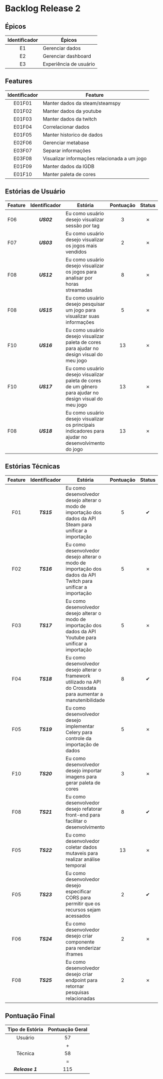 # Backlog Release 2

## Épicos

| Identificador | Épicos |
|:-:|-|
|E1|Gerenciar dados|
|E2|Gerenciar dashboard|
|E3|Experiência de usuário|

## Features

|Identificador|Feature|
|:-:|-|
|E01F01|Manter dados da steam/steamspy|
|E01F02|Manter dados da youtube|
|E01F03|Manter dados da twitch|
|E01F04|Correlacionar dados|
|E01F05|Manter historico de dados|
|E02F06|Gerenciar metabase|
|E03F07|Separar informações|
|E03F08|Visualizar informações relacionada a um jogo|
|E01F09|Manter dados da IGDB|
|E01F10|Manter paleta de cores|

## Estórias de Usuário

| Feature| Identificador | Estória | Pontuação | Status |
|-| :---: | --- |  :---: | :---: |
| F06 | <b><i>US02</i></b> | Eu como usuário desejo visualizar sessão por tag | 3 | &#x2717; |
| F07 | <b><i>US03</i></b> | Eu como usuário desejo visualizar os jogos mais vendidos | 2 | &#x2717; |
| F08 | <b><i>US12</i></b> | Eu como usuário desejo visualizar os jogos para analisar por horas streamadas   | 8 | &#x2717; |
| F08 | <b><i>US15</i></b> | Eu como usuário desejo pesquisar um jogo para visualizar suas informações  | 5| &#x2717; |
| F10 | <b><i>US16</i></b> | Eu como usuário desejo visualizar paleta de cores para ajudar no design visual do meu jogo | 13 | &#x2717;|
| F10 | <b><i>US17</i></b> | Eu como usuário desejo visualizar paleta de cores de um gênero para ajudar no design visual do meu jogo | 13 | &#x2717;|
| F08 | <b><i>US18</i></b> | Eu como usuário desejo visualizar os principais indicadores para ajudar no desenvolvimento do jogo | 13 | &#x2717;|
## Estórias Técnicas

| Feature | Identificador | Estória | Pontuação | Status |
| :-: | :---: | --- |  :---: | :---: |
| F01 | <b><i>TS15</i></b> | Eu como desenvolvedor desejo alterar o modo de importação dos dados da API Steam para unificar a importação | 5 | &#10004;|
| F02 | <b><i>TS16</i></b> | Eu como desenvolvedor desejo alterar o modo de importação dos dados da API Twitch para unificar a importação | 5 | &#x2717;|
| F03 | <b><i>TS17</i></b> | Eu como desenvolvedor desejo alterar o modo de importação dos dados da API Youtube para unificar a importação | 5 | &#x2717;|
| F04 | <b><i>TS18</i></b> | Eu como desenvolvedor desejo alterar o framework utilizado na API do Crossdata para aumentar a manutenibilidade | 8 | &#10004;|
| F05 | <b><i>TS19</i></b> | Eu como desenvolvedor desejo implementar Celery para controle da importação de dados| 5 | &#x2717;|
| F10 | <b><i>TS20</i></b> | Eu como desenvolvedor desejo importar imagens para gerar paleta de cores| 3 | &#x2717;|
| F08 | <b><i>TS21</i></b> | Eu como desenvolvedor desejo refatorar front-end para facilitar o desenvolvimento | 8 | &#10004;|
| F05 | <b><i>TS22</i></b> | Eu como desenvolvedor coletar dados mutaveis para realizar análise temporal | 13 | &#x2717;|
| F05 | <b><i>TS23</i></b> | Eu como desenvolvedor desejo especificar CORS para permitir que os recursos sejam acessados | 2 | &#10004;|
| F06 | <b><i>TS24</i></b> | Eu como desenvolvedor desejo criar componente para renderizar iframes | 2 | &#x2717;|
| F08 | <b><i>TS25</i></b> | Eu como desenvolvedor desejo criar endpoint para retornar pesquisas relacionadas | 2 | &#x2717;|



## Pontuação Final

| Tipo de Estória | Pontuação Geral |
| :---: | :---: |
| Usuário | 57 |
||+|
| Técnica | 58 |
||=|
| <b><i>Release 1</i></b> | 115 |
